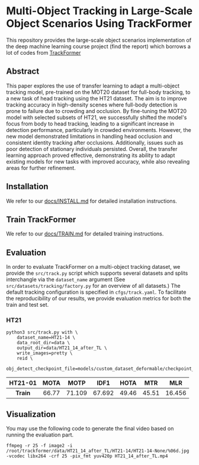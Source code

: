 # Multi-Object Tracking in Large-Scale Object Scenarios Using TrackFormer

This repository provides the large-scale object scenarios implementation of the deep machine learning course project (find the report) which borrows a lot of codes from [TrackFormer](https://github.com/timmeinhardt/trackformer)




## Abstract

This paper explores the use of transfer learning to adapt a multi-object tracking model, pre-trained on the MOT20 dataset for full-body tracking, to a new task of head tracking using the HT21 dataset. The aim is to improve tracking accuracy in high-density scenes where full-body detection is prone to failure due to crowding and occlusion. By fine-tuning the MOT20 model with selected subsets of HT21, we successfully shifted the model's focus from body to head tracking, leading to a significant increase in detection performance, particularly in crowded environments. However, the new model demonstrated limitations in handling head occlusion and consistent identity tracking after occlusions. Additionally, issues such as poor detection of stationary individuals persisted. Overall, the transfer learning approach proved effective, demonstrating its ability to adapt existing models for new tasks with improved accuracy, while also revealing areas for further refinement.


## Installation

We refer to our [docs/INSTALL.md](docs/INSTALL.md) for detailed installation instructions.

## Train TrackFormer

We refer to our [docs/TRAIN.md](docs/TRAIN.md) for detailed training instructions.

## Evaluation

In order to evaluate TrackFormer on a multi-object tracking dataset, we provide the `src/track.py` script which supports several datasets and splits interchangle via the `dataset_name` argument (See `src/datasets/tracking/factory.py` for an overview of all datasets.) The default tracking configuration is specified in `cfgs/track.yaml`. To facilitate the reproducibility of our results, we provide evaluation metrics for both the train and test set.

### HT21



```
python3 src/track.py with \
    dataset_name=HT21-14 \
    data_root_dir=data \
    output_dir=data/HT21_14_after_TL \
    write_images=pretty \
    reid \
    obj_detect_checkpoint_file=models/custom_dataset_deformable/checkpoint_epoch_10.pth
```

<center>

| HT21-01     | MOTA         | MOTP           |       IDF1     |     HOTA     |     MTR       |     MLR             |  
|  :---:    | :---:        |     :---:      |    :---:     | :---:      |    :---:     |   :---:             |  
| **Train** |     66.77     |     71.109       |     67.692      | 49.46        |      45.51    |      16.456          |  

</center>

## Visualization

You may use the following code to generate the final video based on running the evaluation part.

```
ffmpeg -r 25 -f image2 -i /root/trackformer/data/HT21_14_after_TL/HT21-14/HT21-14-None/%06d.jpg -vcodec libx264 -crf 25 -pix_fmt yuv420p HT21_14_after_TL.mp4
```


